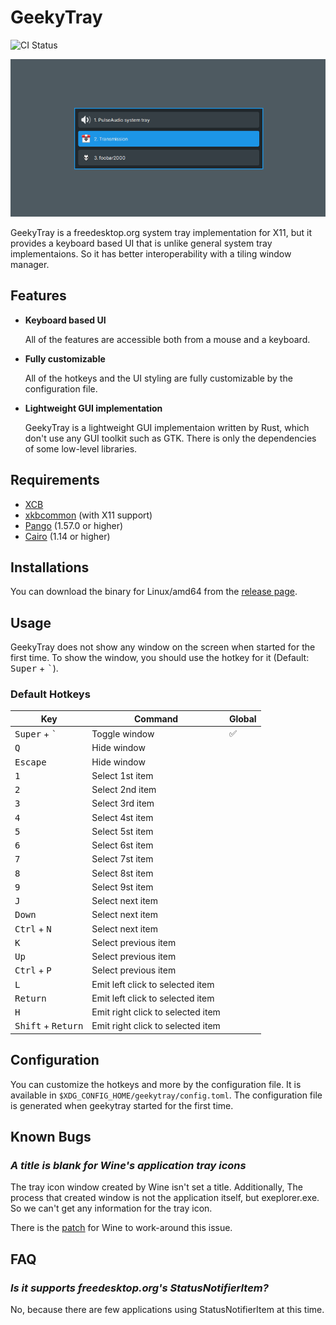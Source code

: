 # GeekyTray

![CI Status](https://github.com/emonkak/geekytray/actions/workflows/ci.yml/badge.svg)

![Screenshot](extras/screenshot.png)

GeekyTray is a freedesktop.org system tray implementation for X11, but it provides a keyboard based UI that is unlike general system tray implementaions. So it has better interoperability with a tiling window manager.

## Features

- **Keyboard based UI**

    All of the features are accessible both from a mouse and a keyboard.

- **Fully customizable**

    All of the hotkeys and the UI styling are fully customizable by the configuration file.

- **Lightweight GUI implementation**

    GeekyTray is a lightweight GUI implementaion written by Rust, which don't use any GUI toolkit such as GTK. There is only the dependencies of some low-level libraries.

## Requirements

- [XCB](https://xcb.freedesktop.org/)
- [xkbcommon](https://xkbcommon.org/) (with X11 support)
- [Pango](https://pango.gnome.org/) (1.57.0 or higher)
- [Cairo](https://www.cairographics.org/) (1.14 or higher)

## Installations

You can download the binary for Linux/amd64 from the [release page](https://github.com/emonkak/geekytray/releases).

## Usage

GeekyTray does not show any window on the screen when started for the first time. To show the window, you should use the hotkey for it (Default: <kbd>Super</kbd> + <kbd>\`</kbd>).

### Default Hotkeys

| Key                                  | Command                           | Global |
| ------------------------------------ | --------------------------------- | ------ |
| <kbd>Super</kbd> + <kbd>\`</kbd>     | Toggle window                     | ✅     |
| <kbd>Q</kbd>                         | Hide window                       |        |
| <kbd>Escape</kbd>                    | Hide window                       |        |
| <kbd>1</kbd>                         | Select 1st item                   |        |
| <kbd>2</kbd>                         | Select 2nd item                   |        |
| <kbd>3</kbd>                         | Select 3rd item                   |        |
| <kbd>4</kbd>                         | Select 4st item                   |        |
| <kbd>5</kbd>                         | Select 5st item                   |        |
| <kbd>6</kbd>                         | Select 6st item                   |        |
| <kbd>7</kbd>                         | Select 7st item                   |        |
| <kbd>8</kbd>                         | Select 8st item                   |        |
| <kbd>9</kbd>                         | Select 9st item                   |        |
| <kbd>J</kbd>                         | Select next item                  |        |
| <kbd>Down</kbd>                      | Select next item                  |        |
| <kbd>Ctrl</kbd> + <kbd>N</kbd>       | Select next item                  |        |
| <kbd>K</kbd>                         | Select previous item              |        |
| <kbd>Up</kbd>                        | Select previous item              |        |
| <kbd>Ctrl</kbd> + <kbd>P</kbd>       | Select previous item              |        |
| <kbd>L</kbd>                         | Emit left click to selected item  |        |
| <kbd>Return</kbd>                    | Emit left click to selected item  |        |
| <kbd>H</kbd>                         | Emit right click to selected item |        |
| <kbd>Shift</kbd> + <kbd>Return</kbd> | Emit right click to selected item |        |

## Configuration

You can customize the hotkeys and more by the configuration file. It is available in `$XDG_CONFIG_HOME/geekytray/config.toml`. The configuration file is generated when geekytray started for the first time.

## Known Bugs

### *A title is blank for Wine's application tray icons*

The tray icon window created by Wine isn't set a title. Additionally, The process that created window is not the application itself, but exeplorer.exe. So we can't get any information for the tray icon.

There is the [patch](https://gist.github.com/emonkak/1033cfc3f20bd435c5ac3c394205b2c9) for Wine to work-around this issue.

## FAQ

### *Is it supports freedesktop.org's StatusNotifierItem?*

No, because there are few applications using StatusNotifierItem at this time.
